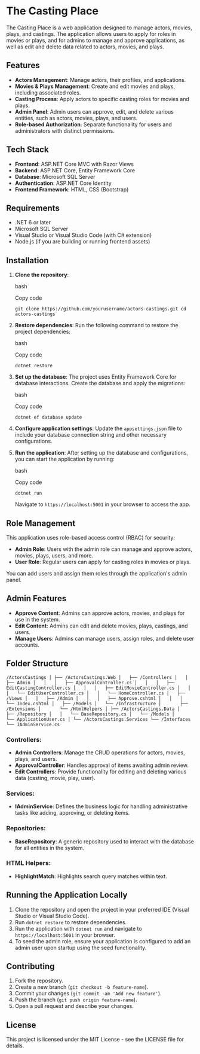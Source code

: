 The Casting Place
===================

The Casting Place is a web application designed to manage actors, movies, plays, and castings. The application allows users to apply for roles in movies or plays, and for admins to manage and approve applications, as well as edit and delete data related to actors, movies, and plays.

Features
--------

-   **Actors Management**: Manage actors, their profiles, and applications.
-   **Movies & Plays Management**: Create and edit movies and plays, including associated roles.
-   **Casting Process**: Apply actors to specific casting roles for movies and plays.
-   **Admin Panel**: Admin users can approve, edit, and delete various entities, such as actors, movies, plays, and users.
-   **Role-based Authorization**: Separate functionality for users and administrators with distinct permissions.

Tech Stack
----------

-   **Frontend**: ASP.NET Core MVC with Razor Views
-   **Backend**: ASP.NET Core, Entity Framework Core
-   **Database**: Microsoft SQL Server
-   **Authentication**: ASP.NET Core Identity
-   **Frontend Framework**: HTML, CSS (Bootstrap)

Requirements
------------

-   .NET 6 or later
-   Microsoft SQL Server
-   Visual Studio or Visual Studio Code (with C# extension)
-   Node.js (if you are building or running frontend assets)

Installation
------------

1.  **Clone the repository**:

    bash

    Copy code

    `git clone https://github.com/yourusername/actors-castings.git
    cd actors-castings`

2.  **Restore dependencies**: Run the following command to restore the project dependencies:

    bash

    Copy code

    `dotnet restore`

3.  **Set up the database**: The project uses Entity Framework Core for database interactions. Create the database and apply the migrations:

    bash

    Copy code

    `dotnet ef database update`

4.  **Configure application settings**: Update the `appsettings.json` file to include your database connection string and other necessary configurations.

5.  **Run the application**: After setting up the database and configurations, you can start the application by running:

    bash

    Copy code

    `dotnet run`

    Navigate to `https://localhost:5001` in your browser to access the app.

Role Management
---------------

This application uses role-based access control (RBAC) for security:

-   **Admin Role**: Users with the admin role can manage and approve actors, movies, plays, users, and more.
-   **User Role**: Regular users can apply for casting roles in movies or plays.

You can add users and assign them roles through the application's admin panel.

Admin Features
--------------

-   **Approve Content**: Admins can approve actors, movies, and plays for use in the system.
-   **Edit Content**: Admins can edit and delete movies, plays, castings, and users.
-   **Manage Users**: Admins can manage users, assign roles, and delete user accounts.

Folder Structure
----------------

`/ActorsCastings
│
├── /ActorsCastings.Web
│   ├── /Controllers
│   │   ├── Admin
│   │   │   ├── ApprovalController.cs
│   │   │   ├── EditCastingController.cs
│   │   │   ├── EditMovieController.cs
│   │   │   └── EditUserController.cs
│   │   └── HomeController.cs
│   ├── /Views
│   │   ├── /Admin
│   │   │   ├── Approve.cshtml
│   │   │   └── Index.cshtml
│   ├── /Models
│   └── /Infrastructure
│       ├── /Extensions
│       └── /HtmlHelpers
│
├── /ActorsCastings.Data
│   ├── /Repository
│   │   └── BaseRepository.cs
│   └── /Models
│       └── ApplicationUser.cs
│
└── /ActorsCastings.Services
 └── /Interfaces
        └── IAdminService.cs `

### Controllers:

-   **Admin Controllers**: Manage the CRUD operations for actors, movies, plays, and users.
-   **ApprovalController**: Handles approval of items awaiting admin review.
-   **Edit Controllers**: Provide functionality for editing and deleting various data (casting, movie, play, user).

### Services:

-   **IAdminService**: Defines the business logic for handling administrative tasks like adding, approving, or deleting items.

### Repositories:

-   **BaseRepository**: A generic repository used to interact with the database for all entities in the system.

### HTML Helpers:

-   **HighlightMatch**: Highlights search query matches within text.

Running the Application Locally
-------------------------------

1.  Clone the repository and open the project in your preferred IDE (Visual Studio or Visual Studio Code).
2.  Run `dotnet restore` to restore dependencies.
3.  Run the application with `dotnet run` and navigate to `https://localhost:5001` in your browser.
4.  To seed the admin role, ensure your application is configured to add an admin user upon startup using the seed functionality.

Contributing
------------

1.  Fork the repository.
2.  Create a new branch (`git checkout -b feature-name`).
3.  Commit your changes (`git commit -am 'Add new feature'`).
4.  Push the branch (`git push origin feature-name`).
5.  Open a pull request and describe your changes.

License
-------

This project is licensed under the MIT License - see the LICENSE file for details.
